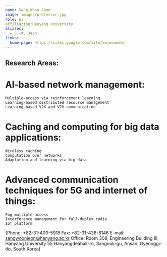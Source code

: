```yaml
---
name: Sang-Woon Jeon
image: images/professor.jpg
role: pi
affiliation:Hanyang University
aliases:
  - S.-W. Jeon
links:
  home-page: https://sites.google.com/site/swjeonweb/
---
```


## Research Areas:
# AI-based network management:
    Multiple-access via reinforcement learning 
    Learning-based distributed resource management
    Learning-based V2X and V2V communication
# Caching and computing for big data applications:
    Wireless caching 
    Computation over networks
    Adaptation and learning via big data
# Advanced communication techniques for 5G and internet of things:
    Fog multiple-access
    Interference management for full-duplex radio
    IoT platform 

{Phone: +82-31-400-5918
Fax: +82-31-436-8146
E-mail: sangwoonjeon@hanyang.ac.kr
Office: Room 308, Engineering Building III, Hanyang University 55 Hanyangdeahak-ro, Sangnok-gu, Ansan, Gyeonggi-do, South Korea}